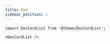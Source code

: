 ```yaml
---
title: Pod
sidebar_position: 1
---
```


```mdx-code-block
import DocCardList from '@theme/DocCardList';

<DocCardList />
```
